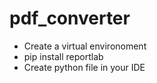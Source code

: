 # pdf_converter
 - Create a virtual environoment
 - pip install reportlab
 - Create python file in your IDE
